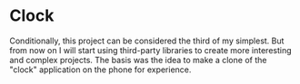 # Clock
Conditionally, this project can be considered the third of my simplest. But from now on I will start using third-party libraries to create more interesting and complex projects.
The basis was the idea to make a clone of the "clock" application on the phone for experience.
